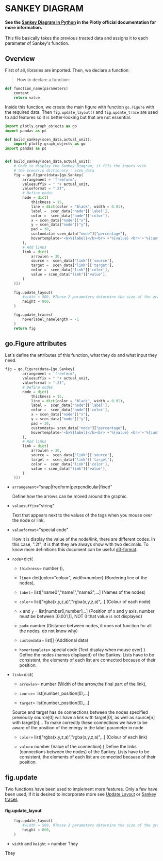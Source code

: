 # SANKEY DIAGRAM
#### See the [Sankey Diagram in Python](https://plotly.com/python/sankey-diagram/) in the Plotly official documentation for more information.

This file basically takes the previous treated data and assigns it to each parameter of Sankey's function. 

## Overview

First of all, libraries are imported. Then, we declare a function:
> How to declare a function:
```python
def function_name(parameters)
    content
    return value
```
Inside this function, we create the main figure with function `go.Figure` with the required data. Then `fig.update_layout()` and `fig.update_trace` are used to add features so it is better-looking but that are not essential.

```python
import plotly.graph_objects as go
import pandas as pd

def build_sankey(scen_data,actual_unit):
    import plotly.graph_objects as go
import pandas as pd


def build_sankey(scen_data,actual_unit):
    # Code to display the Sankey Diagram, it fils the inputs with 
    # the scenario dictionary : scen_data
    fig = go.Figure(data=[go.Sankey(
        arrangement = 'freeform',
        valuesuffix = " "+ actual_unit,
        valueformat = ".2f",
        # Define nodes
        node = dict(
            thickness = 15,
            line = dict(color = "black", width = 0.01),
            label =  scen_data["node"]['label'],
            color =  scen_data["node"]['color'],
            x = scen_data["node"]["x"],
            y = scen_data["node"]["y"],
            pad = 30,
            customdata= scen_data["node"]["percentage"],
            hovertemplate='<b>%{label}</b><br>'+'%{value} <br>'+'%{customdata}'+'<extra></extra>'
        ),
        # Add links
        link = dict(
            arrowlen = 30,
            source =  scen_data["link"]['source'],
            target =  scen_data["link"]['target'],
            color =  scen_data["link"]['color'],
            value = scen_data["link"]['value'],
        )
    )])
 
    fig.update_layout(
        #width = 500, #These 2 parameters determine the size of the graphic
        height = 800,
    )

    fig.update_traces(
        hoverlabel_namelength = -1
    )
    return fig
```
## go.Figure attributes
Let's define the attributes of this function, what they do and what input they need.
```python
fig = go.Figure(data=[go.Sankey(
        arrangement = 'freeform',
        valuesuffix = " "+ actual_unit,
        valueformat = ".2f",
        # Define nodes
        node = dict(
            thickness = 15,
            line = dict(color = "black", width = 0.01),
            label =  scen_data["node"]['label'],
            color =  scen_data["node"]['color'],
            x = scen_data["node"]["x"],
            y = scen_data["node"]["y"],
            pad = 30,
            customdata= scen_data["node"]["percentage"],
            hovertemplate='<b>%{label}</b><br>'+'%{value} <br>'+'%{customdata}'+'<extra></extra>'
        ),
        # Add links
        link = dict(
            arrowlen = 30,
            source =  scen_data["link"]['source'],
            target =  scen_data["link"]['target'],
            color =  scen_data["link"]['color'],
            value = scen_data["link"]['value'],
        )
    )])

```
    
- `arrangement`="snap|freeform|perpendicular|fixed"

    Define how the arrows can be moved around the graphic.

- `valuesuffix`="string"

    Text that appears next to the values of the tags when you mouse over the node or link.

- `valueformat`="special code"

    How it is display the value of the node/link, there are different codes. In this case, ".2f", it is that they are always show with two decimals. To know more definitions this document can be useful [d3-format](https://github.com/d3/d3-format/blob/v1.4.5/README.md#locale_format).

- `node`=dict(
    - `thickness`= number (),

    - `line`= dict(color="colour", width=number) (Bordering line of the nodes),

    - `label`= list["name0","name1","name2",...] (Names of the nodes)

    - `color`= list["rgba(x,y,z,a)","rgba(x,y,z,a)",..] (Colour of each node)

    - `x` and `y` = list[number0,number1,..] (Position of x and y axis, number must be between [0.001,1], NOT 0 that value is not displayed)

    - `pad`= number (Distance between nodes, it does not function for all the nodes, do not know why)

    - `customdata`= list[] (Additional data)

    - `hovertemplate`= special code (Text display when mouse over)
)
    Define the nodes (names displayed) of the Sankey. Lists have to be consistent, the elements of each list are connected because of their position.

- `link`=dict(
    - `arrowlen`= number (Width of the arrow,the final part of the link),

    - `source`= list[number_position(0),...]

    - `target`= list[number_position(0),...] 

    Source and target has de connections between the nodes specified previously source[0] will have a link with target[0], as well as source[n] with target[n]... To make correctly these connections we have to be aware of the position of the energy in the label parameter in node.

    - `color`= list["rgba(x,y,z,a)","rgba(x,y,z,a)",..] (Colour of each link)

    - `value`= number (Value of the connection)
)
    Define the links (connections between the nodes) of the Sankey. Lists have to be consistent, the elements of each list are connected because of their position.

## fig.update
Two functions have been used to implement more features. Only a few have been used, if it is desired to incorporate more see [Update Layout](https://plotly.com/python/reference/layout/) or [Sankey traces](https://plotly.com/python/reference/sankey/)

#### fig.update_layout
```python
    fig.update_layout(
        #width = 500, #These 2 parameters determine the size of the graphic
        height = 800,
    )
```
- `width` and `height` = number
They

They